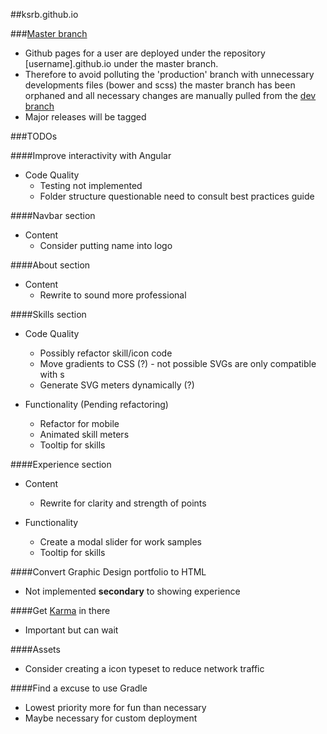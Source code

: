 ##ksrb.github.io

###[Master branch](https://github.com/ksrb/ksrb.github.io/tree/master)
* Github pages for a user are deployed under the repository [username].github.io under the master branch.
* Therefore to avoid polluting the 'production' branch with unnecessary developments files (bower and scss) the master branch
has been orphaned and all necessary changes are manually pulled from the [dev branch](https://github.com/ksrb/ksrb.github.io/tree/dev)
* Major releases will be tagged

###TODOs

####Improve interactivity with Angular

* Code Quality
    * Testing not implemented
    * Folder structure questionable need to consult best practices guide

####Navbar section
* Content
    * Consider putting name into logo

####About section
* Content
    * Rewrite to sound more professional

####Skills section

* Code Quality 
    * Possibly refactor skill/icon code
    * Move gradients to CSS (?) - not possible SVGs are only compatible with <linearGradient>s
    * Generate SVG meters dynamically (?)
    
* Functionality (Pending refactoring)
    * Refactor for mobile
    * Animated skill meters
    * Tooltip for skills

####Experience section

* Content
    * Rewrite for clarity and strength of points

* Functionality
    * Create a modal slider for work samples
    * Tooltip for skills 
    
####Convert Graphic Design portfolio to HTML

* Not implemented **secondary** to showing experience

####Get [Karma](http://karma-runner.github.io/0.12/index.html) in there

* Important but can wait

####Assets

* Consider creating a icon typeset to reduce network traffic

####Find a excuse to use Gradle

* Lowest priority more for fun than necessary
* Maybe necessary for custom deployment